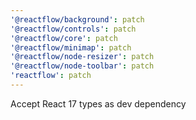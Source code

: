 ```yaml
---
'@reactflow/background': patch
'@reactflow/controls': patch
'@reactflow/core': patch
'@reactflow/minimap': patch
'@reactflow/node-resizer': patch
'@reactflow/node-toolbar': patch
'reactflow': patch
---
```


Accept React 17 types as dev dependency
